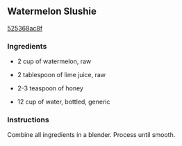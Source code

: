 ## Watermelon Slushie

[525368ac8f](http://www.food.com/recipe/watermelon-slushie-517936)

### Ingredients

 - 2 cup of watermelon, raw

 - 2 tablespoon of lime juice, raw

 - 2-3 teaspoon of honey

 - 12 cup of water, bottled, generic

### Instructions

Combine all ingredients in a blender. Process until smooth.